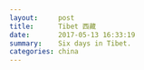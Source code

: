 ```yaml
---
layout:     post
title:      Tibet 西藏
date:       2017-05-13 16:33:19
summary:    Six days in Tibet.
categories: china
---
```

<!-- ![]({{ site.url }}/assets/img/Tibet/.jpg) -->

<!-- assets/images/slider -->

<!-- {% for image in site.static_files %}
    {% if image.path contains 'posts/Tibet' %}
        <img src="{{ site.baseurl }}{{ image.path }}" alt="Photos from Tibet" />
    {% endif %}
{% endfor %} -->
